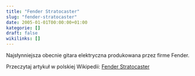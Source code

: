 ```yaml
---
title: "Fender Stratocaster"
slug: "fender-stratocaster"
date: 2005-01-01T00:00:00+01:00
kategorie: []
draft: false
wikilinks: []
---
```

Najsłynniejsza obecnie gitara elektryczna produkowana przez firme
Fender.

Przeczytaj artykuł w polskiej Wikipedii: [Fender
Stratocaster](http://pl.wikipedia.org/wiki/Fender_Stratocaster)